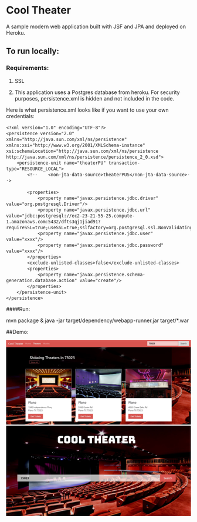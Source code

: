 # Cool Theater

A sample modern web application built with JSF and JPA and deployed on Heroku.

## To run locally:

### Requirements: 

1) SSL

2) This application uses a Postgres database from heroku. For security purposes, persistence.xml is hidden and not included in the code.

Here is what persistence.xml looks like if you want to use your own credentials:

```
<?xml version="1.0" encoding="UTF-8"?>
<persistence version="2.0" xmlns="http://java.sun.com/xml/ns/persistence" xmlns:xsi="http://www.w3.org/2001/XMLSchema-instance" xsi:schemaLocation="http://java.sun.com/xml/ns/persistence http://java.sun.com/xml/ns/persistence/persistence_2_0.xsd">
    <persistence-unit name="theaterPU" transaction-type="RESOURCE_LOCAL">
        <!--    <non-jta-data-source>theaterPUS</non-jta-data-source>-->

        <properties>
            <property name="javax.persistence.jdbc.driver" value="org.postgresql.Driver"/>
            <property name="javax.persistence.jdbc.url" value="jdbc:postgresql://ec2-23-21-55-25.compute-1.amazonaws.com:5432/dfts3qj1jiad91?requireSSL=true;useSSL=true;sslfactory=org.postgresql.ssl.NonValidatingFactory"/>
            <property name="javax.persistence.jdbc.user" value="xxxx"/>
            <property name="javax.persistence.jdbc.password" value="xxxx"/> 
        </properties>
        <exclude-unlisted-classes>false</exclude-unlisted-classes>
        <properties>
            <property name="javax.persistence.schema-generation.database.action" value="create"/>
        </properties>
    </persistence-unit>
</persistence> 

```

####Run:

mvn package & java -jar target/dependency/webapp-runner.jar target/*.war

##Demo:

![Alt text](/screenshots/theaters.jpg?raw=true)
![Alt text](/screenshots/main.jpg?raw=true)
